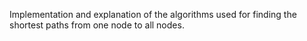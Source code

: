 Implementation and explanation of the algorithms used for finding the shortest paths from one node to all nodes.
